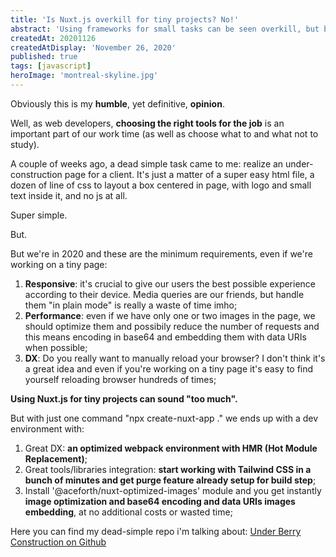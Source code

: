 ```yaml
---
title: 'Is Nuxt.js overkill for tiny projects? No!'
abstract: 'Using frameworks for small tasks can be seen overkill, but building good modern web websites/apps requires us to take into account lots of things.'
createdAt: 20201126
createdAtDisplay: 'November 26, 2020'
published: true
tags: [javascript]
heroImage: 'montreal-skyline.jpg'
---
```


Obviously this is my **humble**, yet definitive, **opinion**.

Well, as web developers, **choosing the right tools for the job** is an important part of our work time (as well as choose what to and what not to study).

A couple of weeks ago, a dead simple task came to me: realize an under-construction page for a client.
It's just a matter of a super easy html file, a dozen of line of css to layout a box centered in page, with logo and small text inside it, and no js at all.

Super simple.

But.

But we're in 2020 and these are the minimum requirements, even if we're working on a tiny page:

1. **Responsive**: it's crucial to give our users the best possible experience according to their device. Media queries are our friends, but handle them "in plain mode" is really a waste of time imho;
2. **Performance**: even if we have only one or two images in the page, we should optimize them and possibily reduce the number of requests and this means encoding in base64 and embedding them with data URIs when possible;
3. **DX**: Do you really want to manually reload your browser? I don't think it's a great idea and even if you're working on a tiny page it's easy to find yourself reloading browser hundreds of times;

**Using Nuxt.js for tiny projects can sound "too much".**

But with just one command "npx create-nuxt-app ." we ends up with a dev environment with:

1. Great DX: **an optimized webpack environment with HMR (Hot Module Replacement)**;
2. Great tools/libraries integration: **start working with Tailwind CSS in a bunch of minutes and get purge feature already setup for build step**;
3. Install '@aceforth/nuxt-optimized-images' module and you get instantly **image optimization and base64 encoding and data URIs images embedding**, at no additional costs or wasted time;

Here you can find my dead-simple repo i'm talking about: [Under Berry Construction on Github](https://github.com/andberry/under-berry-construction)
